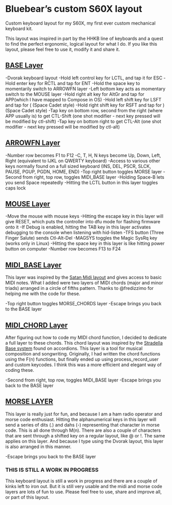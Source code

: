 # Bluebear’s custom S60X layout

Custom keyboard layout for my S60X, my first ever custom mechanical keyboard kit.

This layout was inspired in part by the HHKB line of keyboards and a quest to find the perfect ergonomic, logical layout for what I do. If you like this layout, please feel free to use it, modify it and share it.

## [BASE Layer](http://www.keyboard-layout-editor.com/##@_name=S60X%20-%20Bluebear%20-%20BASE%20layer&author=Ante%20Laurijssen&switchMount=cherry&switchBrand=outemu&switchType=PG150Q01-1&plate:true;&@_c=#ff7a00&fa@:0&:0&:0&:0&:0&:0&:0&:0&:0&:0&:9;;&=Esc%0A%0A%0A%0A%0A%0A%0A%0A%0A%0A%3Ci%20class/=%27kb%20kb-logo-commodore%27%3E%3C//i%3E&_c=#cccccc;&=!%0A1&=/@%0A2&=#%0A3&=$%0A4&=%25%0A5&=%5E%0A6&=/&%0A7&=*%0A8&=(%0A9&=)%0A0&=%7B%0A%5B&=%7D%0A%5D&=%7C%0A%5C&=~%0A%60;&@_w:1.5;&=Tab&=%22%0A%27&=%3C%0A,&=%3E%0A.&=P&=Y&=F&=G&=C&=R&=L&=?%0A//&=+%0A/=&_w:1.5;&=Backspace;&@_w:1.75;&=Ctrl%20(hold)%0AEsc%20%20(tap)&=A&=O&=E&=U&=I&=D&=H&=T&=N&=S&=/_%0A-&_w:2.25;&=Enter%20(tap)%0ACtrl%20(hold);&@_w:2.25;&=Shift%20(hold)%0A(%20(tap)&=/:%0A/;&=Q&=J&=K&=X&=B&=M&=W&=V&=Z&_w:2.75;&=Shift%20(hold)%0A)%20(tap);&@_w:1.25;&=Mouse%20Layer%20(hold)&_w:1.25;&=Win&_w:1.25;&=Alt&_a:5&w:6.25;&=Space%20(tap)%0AArrowFN%20Layer%20(hold)&_a:4&w:1.25;&=AltGr(h)%0AComp%20(t)&_w:1.25;&=Win&_w:1.25;&=Ctrl%20+%20Shift%20(oneshot)&_w:1.25;&=Ctrl%20+%20Alt%20(oneshot))

-Dvorak keyboard layout
-Hold left control key for LCTL, and tap it for ESC
-Hold enter key for RCTL and tap for ENT
-Hold the space key to momentarily switch to ARROWFN layer
-Left bottom key acts as momentary switch to the MOUSE layer
-Hold right alt key for AltGr and tap for APP(which I have mapped to Compose in OS)
-Hold left shift key for LSFT and tap for ( (Space Cadet style)
-Hold right shift key for RSFT and tap for ) (Space Cadet style)
-Tap key on bottom row, second from the right (where APP usually is) to get CTL-Shift (one shot modifier - next key pressed will be modified by ctl-shift)
-Tap key on bottom right to get CTL-Alt (one shot modifier - next key pressed will be modified by ctl-alt)

## [ARROWFN Layer](http://www.keyboard-layout-editor.com/##@_name=S60X%20-%20Bluebear%20-%20ARROWFN%20Layer&author=Ante%20Laurijssen&switchMount=cherry&switchBrand=outemu&switchType=PG150Q01-1&plate:true%3B&@_c=%23ff6b00&fa@:0&:0&:0&:0&:0&:0&:0&:0&:0&:0&:9%3B%3B&=Esc%0A%0A%0A%0A%0A%0A%0A%0A%0A%0A%3Ci%20class%2F=%27kb%20kb-logo-commodore%27%3E%3C%2F%2Fi%3E&_c=%23cccccc%3B&=F1&=F2&=F3&=F4&=F5&=F6&=F7&=F8&=F9&=F0&=F11&=F12&=To%20MIDI%20Layer&=To%20MORSE%20Layer%3B&@_a:7&w:1.5%3B&=&=&=&=&=&=&=&_a:4%3B&=PgUp&=%3Ci%20class%2F=%27kb%20kb-Arrows-Up%27%3E%3C%2F%2Fi%3E&_a:7%3B&=&=&=&_a:4%3B&=Ins&_w:1.5%3B&=Delete%3B&@_w:1.75%3B&=Caps%20Lock&=Home&_a:7%3B&=&_a:4%3B&=End&_a:7%3B&=&=&=&_a:4%3B&=%3Ci%20class%2F=%27kb%20kb-Arrows-Left%27%3E%3C%2F%2Fi%3E&=%3Ci%20class%2F=%27kb%20kb-Arrows-Down%27%3E%3C%2F%2Fi%3E&=%3Ci%20class%2F=%27kb%20kb-Arrows-Right%27%3E%3C%2F%2Fi%3E&_a:7%3B&=&=&_a:4&w:2.25%3B&=Enter%3B&@_a:7&w:2.25%3B&=&=&=&=&=&=&_a:4%3B&=Space&=PgDn&=Print%20Screen&=Scroll%20Lock&=Pause&_a:7&w:2.75%3B&=%3B&@_w:1.25%3B&=&_w:1.25%3B&=&_w:1.25%3B&=&_w:6.25%3B&=&_w:1.25%3B&=&_w:1.25%3B&=&_w:1.25%3B&=&_w:1.25%3B&=)

-Number row becomes F1 to F12
-C, T, H, N keys become Up, Down, Left, Right (equivalent to IJKL on QWERTY keyboard)
-Access to various other keys normally found on a full sized keyboard (INS, DEL, PSCR, SLCK, PAUSE, PGUP, PGDN, HOME, END)
-Top right button toggles MORSE layer
-Second from right, top row, toggles MIDI_BASE layer
-Holding Space-B lets you send Space repeatedly
-Hitting the LCTL button in this layer toggles caps lock

## [MOUSE Layer](http://www.keyboard-layout-editor.com/##@_name=S60X%20-%20Bluebear%20-%20MOUSE%20Layer&author=Ante%20Laurijssen&switchMount=cherry&switchBrand=outemu&switchType=PG150Q01-1&plate:true;&@_c=#ff7f08&fa@:0&:0&:0&:0&:0&:0&:0&:0&:0&:0&:9;;&=Reset%0A%0A%0A%0A%0A%0A%0A%0A%0A%0A%3Ci%20class/=%27kb%20kb-logo-commodore%27%3E%3C//i%3E&_c=#cccccc;&=F13&=F14&=F15&=F16&=F17&=F18&=F19&=F20&=F21&=F22&=F23&=F24&_a:7;&=&=;&@_a:4&w:1.5;&=Debug&_a:7;&=&=&=&=&=&=&_a:4;&=Mouse%20Button%201&_f:3;&=Mouse%0A%0A%0A%0A%0A%0A%0A%0A%0A%0A%3Ci%20class/=%27kb%20kb-Arrows-Up%27%3E%3C//i%3E&=Mouse%20Button%202&_f:3;&=Mouse%20Wheel%0A%0A%0A%0A%0A%0A%0A%0A%0A%0A%3Ci%20class/=%27kb%20kb-Arrows-Up%27%3E%3C//i%3E&_a:7;&=&=&_w:1.5;&=;&@_a:4&w:1.75;&=Ctl+%0ADel%0A%0A%0A%0A%0AAlt+&_a:7;&=&=&=&=&=&=&_a:4&f:3;&=Mouse%0A%0A%0A%0A%0A%0A%0A%0A%0A%0A%3Ci%20class/=%27kb%20kb-Arrows-Left%27%3E%3C//i%3E&_f:3;&=Mouse%0A%0A%0A%0A%0A%0A%0A%0A%0A%0A%3Ci%20class/=%27kb%20kb-Arrows-Down%27%3E%3C//i%3E&_f:3;&=Mouse%0A%0A%0A%0A%0A%0A%0A%0A%0A%0A%3Ci%20class/=%27kb%20kb-Arrows-Right%27%3E%3C//i%3E&_f:3;&=Mouse%20Wheel%0A%0A%0A%0A%0A%0A%0A%0A%0A%0A%3Ci%20class/=%27kb%20kb-Arrows-Down%27%3E%3C//i%3E&=Mouse%20Button%203&_a:7&w:2.25;&=;&@_a:4&w:2.25;&=Magic%0AToggle%0A%0A%0A%0A%0ASysRq&_a:7;&=&=&=&=&=&=&=&=&=&=&_w:2.75;&=;&@_w:1.25;&=&_w:1.25;&=&_w:1.25;&=&_a:5&w:6.25;&=Power&_a:7&w:1.25;&=&_w:1.25;&=&_w:1.25;&=&_w:1.25;&=)

-Move the mouse with mouse keys
-Hitting the escape key in this layer will give RESET, which puts the controller into dfu mode for flashing firmware onto it
-If Debug is enabled, hitting the TAB key in this layer activates debugging to the console when listening with hid-listen
-TFS button (Three Finger Salute) sends Ctl-Alt-Del
-MAGSYS toggles the Magic SysRq key (works only in Linux)
-Hitting the space key in this layer is like hitting power button on computer
-Number row becomes F13 to F24

## [MIDI_BASE Layer](http://www.keyboard-layout-editor.com/##@_name=S60X%20-%20Bluebear%20-%20MIDI%20BASE%20Layer&author=Ante%20Laurijssen&switchMount=cherry&switchBrand=outemu&switchType=PG150Q01-1&plate:true;&@_c=#ff8300&a:5&fa@:9;;&=%3Ci%20class/=%27kb%20kb-logo-commodore%27%3E%3C//i%3E%0ABASE%0A%0A%0ALayer&_c=#cccccc&a:4&f:3;&=%F0%9F%8E%B6%0ACmaj&_f:3;&=%F0%9F%8E%B6%0AGmaj&_f:3;&=%F0%9F%8E%B6%0ADmaj&_f:3;&=%F0%9F%8E%B6%0AAmaj&_f:3;&=%F0%9F%8E%B6%0AEmaj&_f:3;&=%F0%9F%8E%B6%0ABmaj&_f:3;&=%F0%9F%8E%B6%0AF#maj%0A%0A%0A%0A%0AGbmaj//&_f:3;&=%F0%9F%8E%B6%0AC#maj%0A%0A%0A%0A%0ADbmaj//&_f:3;&=%F0%9F%8E%B6%0AG#maj%0A%0A%0A%0A%0AAbmaj&_f:3;&=%F0%9F%8E%B6%0AD#maj%0A%0A%0A%0A%0AEbmaj//&_f:3;&=%F0%9F%8E%B6%0AA#maj%0A%0A%0A%0A%0ABbmaj//&_f:3;&=%F0%9F%8E%B6%0AFmaj&_a:7;&=&_a:4&f:3;&=To%0AChord%0A%0A%0A%0A%0AMidi;&@_f:3&w:1.5;&=Octave%20Up&_a:7;&=&_a:4&f:3;&=%E2%99%A9%0AC#//Db&_f:3;&=%E2%99%A9%0AD#//Eb&_a:7;&=&_a:4&f:3;&=%E2%99%A9%0AF#//Gb&_f:3;&=%E2%99%A9%0AG#//Ab&_f:3;&=%E2%99%A9%0AA#//Bb&_a:7;&=&_a:4&f:3;&=%E2%99%A9%0AD1b%0A%0A%0A%0A%0AC1#//&_f:3;&=%E2%99%A9%0AE1b%0A%0A%0A%0A%0AD1#//&_a:7;&=&=&_w:1.5;&=;&@_a:4&f:3&w:1.75;&=Octave%20Down&_f:3;&=%E2%99%A9%0AC&_f:3;&=%E2%99%A9%0AD&_f:3;&=%E2%99%A9%0AE&_f:3;&=%E2%99%A9%0AF&_f:3;&=%E2%99%A9%0AG&_f:3;&=%E2%99%A9%0AA&_f:3;&=%E2%99%A9%0AB&_f:3;&=%E2%99%A9%0AC1&_f:3;&=%E2%99%A9%0AD1&_f:3;&=%E2%99%A9%0AE1&_f:3;&=%E2%99%A9%0AF1&_a:7&w:2.25;&=;&@_a:4&f:3&w:2.25;&=%F0%9F%8E%B6%0ACm&_f:3;&=%F0%9F%8E%B6%0AGm&_f:3;&=%F0%9F%8E%B6%0ADm&_f:3;&=%F0%9F%8E%B6%0AAm&_f:3;&=%F0%9F%8E%B6%0AEm&_f:3;&=%F0%9F%8E%B6%0ABm&_f:3;&=%F0%9F%8E%B6%0AF#m%0A%0A%0A%0A%0AGbm//&_f:3;&=%F0%9F%8E%B6%0AC#m%0A%0A%0A%0A%0ADbm//&_f:3;&=%F0%9F%8E%B6%0AG#m%0A%0A%0A%0A%0AAbm//&_f:3;&=%F0%9F%8E%B6%0AD#m%0A%0A%0A%0A%0AEbm&_f:3;&=%F0%9F%8E%B6%0AA#m%0A%0A%0A%0A%0ABbm//&_f:3&w:2.75;&=%F0%9F%8E%B6%0AFm;&@_a:7&w:1.25;&=&_w:1.25;&=&_w:1.25;&=&_a:5&f:3&w:6.25;&=All%20notes%20off&_a:7&w:1.25;&=&_w:1.25;&=&_w:1.25;&=&_w:1.25;&=)

This layer was inspired by the [Satan Midi layout](https://github.com/qmk/qmk_firmware/tree/master/keyboards/satan/keymaps/midi) and gives access to basic MIDI notes. What I added were two layers of MIDI chords (major and minor triads) arranged in a circle of fifths pattern. Thanks to @fredizzimo for helping me with the code for these.

-Top right button toggles MORSE_CHORDS layer
-Escape brings you back to the BASE layer

## [MIDI_CHORD Layer](http://www.keyboard-layout-editor.com/##@_name=S60X%20-%20Bluebear%20-%20MIDI%20CHORD%20Layer&switchMount=cherry&switchBrand=outemu&switchType=PG150Q01-1&plate:true&pcb:false;&@_c=#ff8300&a:5&fa@:9;;&=%3Ci%20class/=%27kb%20kb-logo-commodore%27%3E%3C//i%3E%0ABASE%0A%0A%0ALayer&_c=#cccccc&a:4&f:3;&=%F0%9F%8E%B6%0ACmaj&_f:3;&=%F0%9F%8E%B6%0AGmaj&_f:3;&=%F0%9F%8E%B6%0ADmaj&_f:3;&=%F0%9F%8E%B6%0AAmaj&_f:3;&=%F0%9F%8E%B6%0AEmaj&_f:3;&=%F0%9F%8E%B6%0ABmaj&_f:3;&=%F0%9F%8E%B6%0AF#maj%0A%0A%0A%0A%0AGbmaj//&_f:3;&=%F0%9F%8E%B6%0AC#maj%0A%0A%0A%0A%0ADbmaj//&_f:3;&=%F0%9F%8E%B6%0AG#maj%0A%0A%0A%0A%0AAbmaj&_f:3;&=%F0%9F%8E%B6%0AD#maj%0A%0A%0A%0A%0AEbmaj//&_f:3;&=%F0%9F%8E%B6%0AA#maj%0A%0A%0A%0A%0ABbmaj//&_f:3;&=%F0%9F%8E%B6%0AFmaj&_f:3;&=To%20Midi%20Base&_a:7;&=;&@_a:4&f:3&w:1.5;&=Octave%20Up&_f:3;&=%F0%9F%8E%B6%0ACm&_f:3;&=%F0%9F%8E%B6%0AGm&_f:3;&=%F0%9F%8E%B6%0ADm&_f:3;&=%F0%9F%8E%B6%0AAm&_f:3;&=%F0%9F%8E%B6%0AEm&_f:3;&=%F0%9F%8E%B6%0ABm&_f:3;&=%F0%9F%8E%B6%0AF#m%0A%0A%0A%0A%0AGbm//&_f:3;&=%F0%9F%8E%B6%0AC#m%0A%0A%0A%0A%0ADbm//&_f:3;&=%F0%9F%8E%B6%0AG#m%0A%0A%0A%0A%0AAbm//&_f:3;&=%F0%9F%8E%B6%0AD#m%0A%0A%0A%0A%0AEbm//&_f:3;&=%F0%9F%8E%B6%0AA#m%0A%0A%0A%0A%0ABbm//&_f:3;&=%F0%9F%8E%B6%0AFm&_a:7&w:1.5;&=;&@_a:4&f:3&w:1.75;&=Octave%20Down&_f:3;&=%F0%9F%8E%B6%0AC7&_f:3;&=%F0%9F%8E%B6%0AG7&_f:3;&=%F0%9F%8E%B6%0AD7&_f:3;&=%F0%9F%8E%B6%0AA7&_f:3;&=%F0%9F%8E%B6%0AE7&_f:3;&=%F0%9F%8E%B6%0AB7&_f:3;&=%F0%9F%8E%B6%0AF#7%0A%0A%0A%0A%0AGb7//&_f:3;&=%F0%9F%8E%B6%0AC#7%0A%0A%0A%0A%0ADb7//&_f:3;&=%F0%9F%8E%B6%0AG#7%0A%0A%0A%0A%0AAb7//&_f:3;&=%F0%9F%8E%B6%0AD#7%0A%0A%0A%0A%0AEb7//&_f:3;&=%F0%9F%8E%B6%0AA#7%0A%0A%0A%0A%0ABb7//&_f:3&w:2.25;&=%F0%9F%8E%B6%0AF7;&@_f:3&w:2.25;&=%F0%9F%8E%B6%0ACdim7&_f:3;&=%F0%9F%8E%B6%0AGdim7&_f:3;&=%F0%9F%8E%B6%0ADdim7&_f:3;&=%F0%9F%8E%B6%0AAdim7&_f:3;&=%F0%9F%8E%B6%0AEdim7&_f:3;&=%F0%9F%8E%B6%0ABdim7&_f:3;&=%F0%9F%8E%B6%0Adim7%0A%0A%0A%0A%0AGb&_f:3;&=%F0%9F%8E%B6%0Adim7%0A%0A%0A%0A%0ADb&_f:3;&=%F0%9F%8E%B6%0Adim7%0A%0A%0A%0A%0AAb&_f:3;&=%F0%9F%8E%B6%0Adim7%0A%0A%0A%0A%0AEb&_f:3;&=%F0%9F%8E%B6%0Adim7%0A%0A%0A%0A%0ABb&_f:3&w:2.75;&=%F0%9F%8E%B6%0AFdim7;&@_a:7&w:1.25;&=&_w:1.25;&=&_w:1.25;&=&_a:5&f:3&w:6.25;&=All%20notes%20off&_a:7&w:1.25;&=&_w:1.25;&=&_w:1.25;&=&_w:1.25;&=)

After figuring out how to code my MIDI chord function, I decided to dedicate a full layer to these chords. This chord layout was inspired by the [Stradella Base system](https://en.wikipedia.org/wiki/Stradella_bass_system) found on accordions. This layer is a tool for musical composition and songwriting. Originally, I had written the chord functions using the F(n) functions, but finally ended up using process_record_user and custom keycodes. I think this was a more efficient and elegant way of coding these.

-Second from right, top row, toggles MIDI_BASE layer
-Escape brings you back to the BASE layer

## [MORSE LAYER](http://www.keyboard-layout-editor.com/##@_name=S60X%20-%20Bluebear%20-%20MORSE%20Layer&author=Ante%20Laurijssen&switchMount=cherry&switchBrand=outemu&switchType=PG150Q01-1&plate:true;&@_c=#ff8a00&a:5&fa@:9;;&=%3Ci%20class/=%27kb%20kb-logo-commodore%27%3E%3C//i%3E%0ABASE%0A%0A%0ALayer&_c=#cccccc&a:4&fa@:5&:5;;&=-.-.--%0A.----&=.--.-.%0A..---&=%0A...--&=...-..-%0A....-&=%0A.....&=%0A-....&=.-...%0A--...&=%0A---..&=-.--.%0A----.&=-.--.-%0A-----&_a:7;&=&=&=&=;&@_w:1.5;&=&_a:4;&=.-..-.%0A.----.&=%0A--..--&=%0A.-.-.-&=.--.&=-.--&=..-.&=--.&=-.-.&=.-.&=.-..&=..--..%0A-..-.&=.-.-.%0A-...-&_f:3&w:1.5;&=Backspace;&@_a:7&w:1.75;&=&_a:4&f:3;&=.-&_f:3;&=---&_f:3;&=.&_f:3&n:true;&=..-&_f:3;&=..&_f:3;&=-..&_f:3&n:true;&=....&_f:3;&=-&_f:3;&=-.&_f:3;&=...&_f:3;&=..--.-%0A-....-&_f:3&w:2.25;&=Enter;&@_f:3&w:2.25;&=Shift&_f:3;&=---...%0A-.-.-.&_f:3;&=--.-&_f:3;&=.---&_f:3;&=-.-&_f:3;&=-..-&_f:3;&=-...&_f:3;&=--&_f:3;&=.--&_f:3;&=...-&_f:3;&=--..&_f:3&w:2.75;&=Shift;&@_a:7&w:1.25;&=&_w:1.25;&=&_w:1.25;&=&_a:5&f:3&w:6.25;&=Space%20(%5C%20)&_a:7&w:1.25;&=&_w:1.25;&=&_w:1.25;&=&_w:1.25;&=)

This layer is really just for fun, and because I am a ham radio operator and morse code enthusiast. Hitting the alphanumerical keys in this layer will send a series of dits (.) and dahs (-) representing that character in morse code. This is all done through M(n). There are also a couple of characters that are sent through a shifted key on a regular layout, like @ or !. The same applies on this layer. And because I type using the Dvorak layout, this layer is also arranged in this manner. 

-Escape brings you back to the BASE layer

### THIS IS STILL A WORK IN PROGRESS

This keyboard layout is still a work in progress and there are a couple of kinks left to iron out. But it is still very usable and the midi and morse code layers are lots of fun to use. Please feel free to use, share and improve all, or part of this layout.





